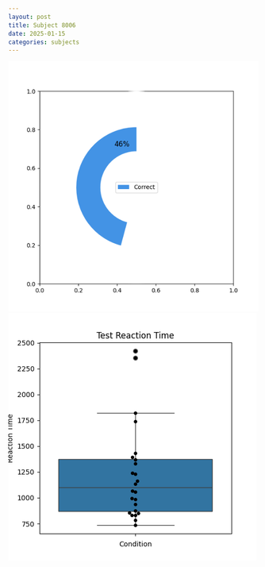 ```yaml
---
layout: post
title: Subject 8006
date: 2025-01-15
categories: subjects
---
```


![](data/8006/run-21/8006_FN_acc_test.png)
![](data/8006/run-21/8006_FN_rt.png)
